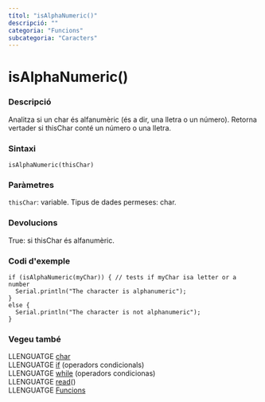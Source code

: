 ```yaml
---
títol: "isAlphaNumeric()"
descripció: ""
categoria: "Funcions"
subcategoria: "Caracters"
---
```


# isAlphaNumeric()

### Descripció

Analitza si un char és alfanumèric (és a dir, una lletra o un número). Retorna vertader si thisChar conté un número o una lletra.

### Sintaxi

`isAlphaNumeric(thisChar)`

### Paràmetres

`thisChar`: variable. Tipus de dades permeses: char.

### Devolucions

True: si thisChar és alfanumèric.

### Codi d'exemple

```
if (isAlphaNumeric(myChar)) { // tests if myChar isa letter or a number
  Serial.println("The character is alphanumeric");
}
else {
  Serial.println("The character is not alphanumeric");
}
```

### Vegeu també

LLENGUATGE [char](../../Variables/Tipus-dades/char.md)  
LLENGUATGE [if](../../Estructura/Operadors-condicionals/if.md) (operadors condicionals)  
LLENGUATGE [while](../../Estructura/Operadors-condiconals/while.md) (operadors condicionas)  
LLENGUATGE [read](../Funcions/Serial/Serial.read().md)()  
LLENGUATGE [Funcions](../../Funcions.md)    
